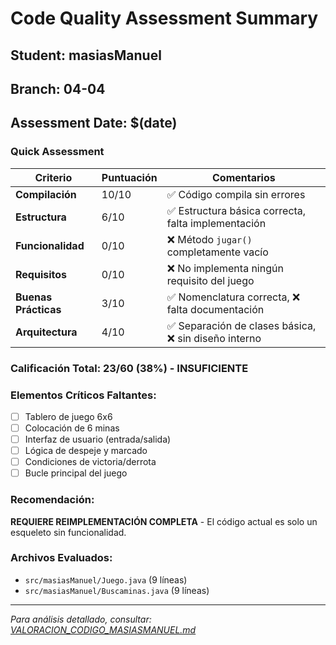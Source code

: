 # Code Quality Assessment Summary

## Student: masiasManuel
## Branch: 04-04
## Assessment Date: $(date)

### Quick Assessment

| Criterio | Puntuación | Comentarios |
|----------|------------|-------------|
| **Compilación** | 10/10 | ✅ Código compila sin errores |
| **Estructura** | 6/10 | ✅ Estructura básica correcta, falta implementación |
| **Funcionalidad** | 0/10 | ❌ Método `jugar()` completamente vacío |
| **Requisitos** | 0/10 | ❌ No implementa ningún requisito del juego |
| **Buenas Prácticas** | 3/10 | ✅ Nomenclatura correcta, ❌ falta documentación |
| **Arquitectura** | 4/10 | ✅ Separación de clases básica, ❌ sin diseño interno |

### **Calificación Total: 23/60 (38%) - INSUFICIENTE**

### Elementos Críticos Faltantes:
- [ ] Tablero de juego 6x6
- [ ] Colocación de 6 minas
- [ ] Interfaz de usuario (entrada/salida)
- [ ] Lógica de despeje y marcado
- [ ] Condiciones de victoria/derrota
- [ ] Bucle principal del juego

### Recomendación:
**REQUIERE REIMPLEMENTACIÓN COMPLETA** - El código actual es solo un esqueleto sin funcionalidad.

### Archivos Evaluados:
- `src/masiasManuel/Juego.java` (9 líneas)
- `src/masiasManuel/Buscaminas.java` (9 líneas)

---
*Para análisis detallado, consultar: [VALORACION_CODIGO_MASIASMANUEL.md](./VALORACION_CODIGO_MASIASMANUEL.md)*